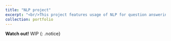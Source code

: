 ```yaml
---
title: "NLP project"
excerpt: "<br/>This project features usage of NLP for question answering<img src='/images/portfolio/NLP_wordcloud.png'>"
collection: portfolio
---
```


**Watch out!** WIP
{: .notice}

